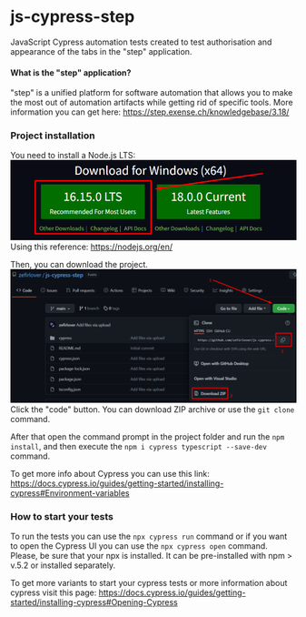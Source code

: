 # js-cypress-step
JavaScript Cypress automation tests created to test authorisation
and appearance of the tabs in the "step" application.
#### What is the "step" application?
"step" is a unified platform for software automation that allows you to make
the most out of automation artifacts while getting rid of specific tools.
More information you can get here: https://step.exense.ch/knowledgebase/3.18/
### Project installation
You need to install a Node.js LTS:![img_1.png](img_1.png)
Using this reference: https://nodejs.org/en/

Then, you can download the project.![img_2.png](img_2.png)
Click the "code" button. You can download ZIP archive or use the `git clone`
command.

After that open the command prompt in the project folder and run the
`npm install`, and then execute the `npm i cypress typescript --save-dev` command.

To get more info about Cypress you can use this link:
https://docs.cypress.io/guides/getting-started/installing-cypress#Environment-variables

### How to start your tests
To run the tests you can use the `npx cypress run` command or if you want to open
the Cypress UI you can use the `npx cypress open` command. Please, be sure that
your npx is installed. It can be pre-installed with npm > v.5.2 or installed separately.

To get more variants to start your cypress tests or more information about cypress
visit this page: https://docs.cypress.io/guides/getting-started/installing-cypress#Opening-Cypress